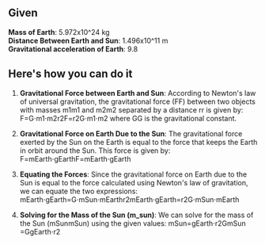 ## Given
**Mass of Earth**: 5.972x10^24 kg  
**Distance Between Earth and Sun**: 1.496x10^11 m  
**Gravitational acceleration of Earth**: 9.8

## Here's how you can do it

1.  **Gravitational Force between Earth and Sun**: According to Newton's law of universal gravitation, the gravitational force (FF) between two objects with masses m1m1​ and m2m2​ separated by a distance rr is given by: F=G⋅m1⋅m2r2F=r2G⋅m1​⋅m2​​ where GG is the gravitational constant.
    
2.  **Gravitational Force on Earth Due to the Sun**: The gravitational force exerted by the Sun on the Earth is equal to the force that keeps the Earth in orbit around the Sun. This force is given by: F=mEarth⋅gEarthF=mEarth​⋅gEarth​
    
3.  **Equating the Forces**: Since the gravitational force on Earth due to the Sun is equal to the force calculated using Newton's law of gravitation, we can equate the two expressions: mEarth⋅gEarth=G⋅mSun⋅mEarthr2mEarth​⋅gEarth​=r2G⋅mSun​⋅mEarth​​
    
4.  **Solving for the Mass of the Sun (m_sun)**: We can solve for the mass of the Sun (mSunmSun​) using the given values: mSun=gEarth⋅r2GmSun​=GgEarth​⋅r2​
